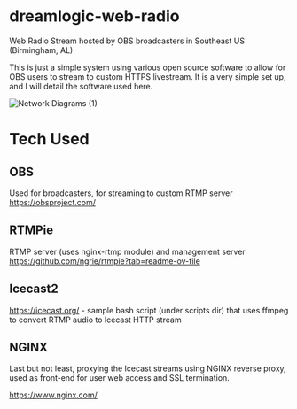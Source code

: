 # dreamlogic-web-radio
Web Radio Stream hosted by OBS broadcasters in Southeast US (Birmingham, AL)

This is just a simple system using various open source software to allow for OBS users to stream to custom HTTPS livestream. It is a very simple set up, and I will detail the software used here. 


![Network Diagrams (1)](https://github.com/mothcrew/dreamlogic-web-radio/assets/137013984/36cfc500-b68a-4e65-8c99-2daa122f305e)

# Tech Used

## OBS 

Used for broadcasters, for streaming to custom RTMP server https://obsproject.com/

## RTMPie 

RTMP server (uses nginx-rtmp module) and management server https://github.com/ngrie/rtmpie?tab=readme-ov-file

## Icecast2 

https://icecast.org/ - sample bash script (under scripts dir) that uses ffmpeg to convert RTMP audio to Icecast HTTP stream

## NGINX

Last but not least, proxying the Icecast streams using NGINX reverse proxy, used as front-end for user web access and SSL termination. 

https://www.nginx.com/
